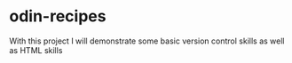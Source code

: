 # odin-recipes

With this project I will demonstrate some basic version control skills as well as HTML skills